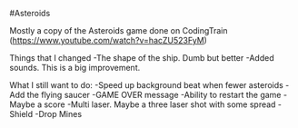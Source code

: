 #Asteroids

Mostly a copy of the Asteroids game done on CodingTrain (https://www.youtube.com/watch?v=hacZU523FyM)

Things that I changed
-The shape of the ship. Dumb but better
-Added sounds. This is a big improvement.



What I still want to do:
-Speed up background beat when fewer asteroids
-Add the flying saucer
-GAME OVER message
-Ability to restart the game
-Maybe a score
-Multi laser. Maybe a three laser shot with some spread
-Shield
-Drop Mines